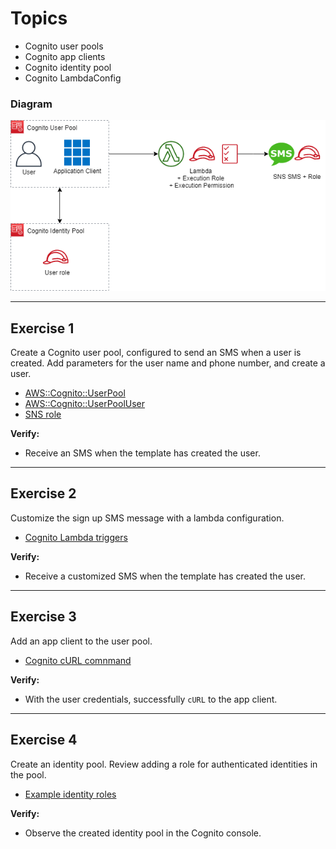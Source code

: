 # Topics
- Cognito user pools
- Cognito app clients
- Cognito identity pool
- Cognito LambdaConfig

### Diagram

![Diagram](e24.png)

---

## Exercise 1 
Create a Cognito user pool, configured to send an SMS when a user is created. Add parameters for the user name and phone number, and create a user.
- [AWS::Cognito::UserPool](https://docs.aws.amazon.com/AWSCloudFormation/latest/UserGuide/aws-resource-cognito-userpool.html)
- [AWS::Cognito::UserPoolUser](https://docs.aws.amazon.com/AWSCloudFormation/latest/UserGuide/aws-resource-cognito-userpooluser.html)
- [SNS role](https://docs.aws.amazon.com/config/latest/developerguide/sns-topic-policy.html)

**Verify:** 
- Receive an SMS when the template has created the user.

---

## Exercise 2
Customize the sign up SMS message with a lambda configuration.
- [Cognito Lambda triggers](https://docs.aws.amazon.com/cognito/latest/developerguide/cognito-user-identity-pools-working-with-aws-lambda-triggers.html)

**Verify:**
- Receive a customized SMS when the template has created the user.

---

## Exercise 3
Add an app client to the user pool.
- [Cognito cURL comnmand](https://stackoverflow.com/a/53343689/385273)

**Verify:**
- With the user credentials, successfully `cURL` to the app client.

---

## Exercise 4
Create an identity pool. Review adding a role for authenticated identities in the pool.
- [Example identity roles](https://gist.github.com/singledigit/2c4d7232fa96d9e98a3de89cf6ebe7a5)

**Verify:**
- Observe the created identity pool in the Cognito console.